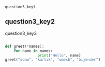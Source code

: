 ```ngMeta
question3_key1
```
## question3_key2
question3_key3


```python

def greet(*names):
    for name in names:
               print("Hello", name)
greet("sonu", "kartik", "umesh", "bijender")

```
